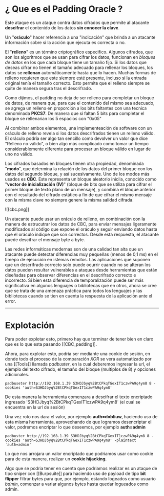 # ¿ Que es el **Padding Oracle** ? 

Este ataque es un ataque contra datos cifrados que permite al atacante **descifrar** el contenido de los datos **sin conocer la clave**. 

Un "**oráculo**"  hacer referencia a una "indicación" que brinda a un atacante información sobre si la acción que ejecuta es correcta o no. 

El "**relleno**" es un término criptográfico especifico. Algunos cifrados, que son los algoritmos que se usan para cifrar los datos, funcionan en *bloques de datos* en los que cada bloque tiene un tamaño fijo. Si los datos que deseas cifrar no tienen el tamaño adecuado para rellenar los bloques, los datos se **rellenan** automáticamente hasta que lo hacen. Muchas formas de relleno requieren que este siempre esté presente, incluso si la entrada original tenía el tamaño correcto. Esto permite que el relleno siempre se quite de manera segura tras el descrifrado. 


Como dijimos, el padding no deja de ser relleno para completar un bloque de datos, de manera que, para que el contenido del mismo sea adecuado, se agrega un relleno en proporción a los bits faltantes con una tecnica denominada **PKCS7**.  De manera que si faltan 5 bits para completar el bloque se rellenarian los 5 espacios con "0x05"


Al combinar ambos elementos, una implementeación de software con un oráculo de relleno revela si los datos descrifrados tienen un relleno válido. El oráculo podría ser algo tan sencillo como devolver un valor que dice "Relleno no válido", o bien algo más complicado como tomar un tiempo considerablemente diferente para procesar un bloque válido en lugar de uno no válido. 

Los cifrados basados en bloques tienen otra propiedad, denominada "**modo**", que determina la relación de los datos del primer bloque con los datos del segundo bloque, y así sucesivamente. Uno de los modos más usados es **CBC**. Este representa un bloque aleatorio inicila, conocido como "**vector de inicialización (IV)**" (bloque de bits que se utiliza para cifrar el primer bloque de texto plano de un mensaje), y combina el bloque anterior con el resultado del cifrado estático a fin de que cifrar el mismo mensaje con la misma clave no siempre genere la misma salidad cifrada.

![[cbc.png]]


Un atacante puede usar un oráculo de relleno, en combinación con la manera de estrucutrar los datos de CBC, para enviar mensajes ligeramente modificados al código que expone el oráculo y seguir enviando datos hasta que el oráculo indique que son correctos. Desde esta respuesta, el atacante puede descifrar el mensaje byte a byte. 

Las redes informáticas modernas son de una calidad tan alta que un atacante puede detectar diferencias muy pequeñas (menos de 0,1 ms) en el timepo de ejecución en istemas remotos. Las aplicaciones que suponen que un descrifrado correcto solo puede ocurrir cuando no se alteran los datos pueden resultar vulnerables a ataques desde herramientas que están diseñadas para observar diferencias en el descrifrado correcto e incorrecto. Si bien esta diferencia de temporalización puede ser más significativa en algunos lenguajes o bibliotecas que en otros, ahora se cree que se trata de una amenaza práctica para todos los lenguajes y las bibliotecas cuando se tien en cuenta la respuesta de la aplicación ante el error. 

----

# Explotación 

Para poder explotar esto, primero hay que terminar de tener bien en claro que es lo que esta pasando [[CBC_padding]]. 

 Ahora, para explotar esto, podria ser mediante una cookie de sesión, en donde todo el proceso de la comparación *XOR* se vera automatizado por una [[Tools]] llamada *padbuster*, en la cual deberemos ingresar la url, el ejemplo del texto cifrado, el tamaño del bloque (multiplos de 8) y opciones adicionales. 

```shell
padbuseter http://192.168.1.39 S3HDJbyq%2BtCPkqTGexIT1czwPA9q4ym8 8 -cookies 'auth=S3HDJbyq%2BtCPkqTGexIT1czwPA9q4ym8' 
```

De esta manera la herramienta comenzara a descifrar el texto encriptado ingresado 'S3HDJbyq%2BtCPkqTGexIT1czwPA9q4ym8' (el cual se encuentra en la url de sesión) 

Una vez roto nos dara el valor, por ejemplo **auth=dobliuw**, haciendo uso de esta misma herramienta, aprovechando de que logramos desencriptar el valor, podremos encriptar lo que deseemos, por ejemplo **auth=admin**

```shell
padbuster http://192.168.1.39 S3HDJbyq%2BtCPkqTGexIT1czwPA9q4ym8 8 -cookies 'auth=S3HDJbyq%2BtCPkqTGexIT1czwPA9q4ym8' -plaintext 'auth=admin'
```

Lo que nos arrojara un valor encriptado que podriamos usar como cookie para de esta manera, realizar un **cookie hijacking**. 

Algo que se podria tener en cuenta que podriamos realizar es un ataque de tipo sniper con [[Burpsuite]] para haciendo uso de payload de tipo **bit flipper** filtrar bytes para que, por ejemplo, estando logeados como usuario *bdmin*, comenzar a variar algunos bytes hasta quedar logueados como admin. 



